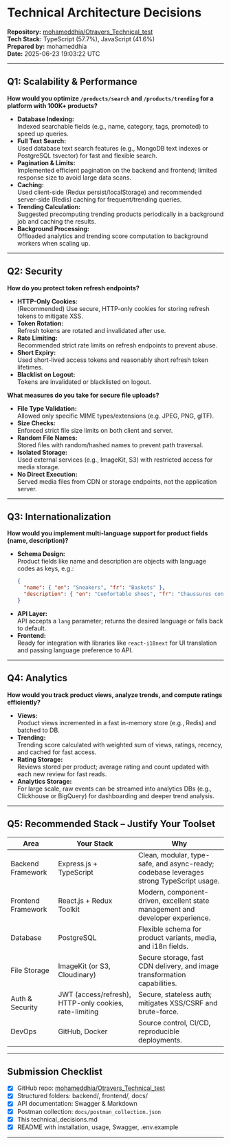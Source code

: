 # Technical Architecture Decisions

**Repository:** [mohameddhia/Otravers_Technical_test](https://github.com/mohameddhia/Otravers_Technical_test)  
**Tech Stack:** TypeScript (57.7%), JavaScript (41.6%)  
**Prepared by:** mohameddhia  
**Date:** 2025-06-23 19:03:22 UTC

---

## Q1: Scalability & Performance

**How would you optimize `/products/search` and `/products/trending` for a platform with 100K+ products?**

- **Database Indexing:**  
  Indexed searchable fields (e.g., name, category, tags, promoted) to speed up queries.
- **Full Text Search:**  
  Used database text search features (e.g., MongoDB text indexes or PostgreSQL tsvector) for fast and flexible search.
- **Pagination & Limits:**  
  Implemented efficient pagination on the backend and frontend; limited response size to avoid large data scans.
- **Caching:**  
  Used client-side (Redux persist/localStorage) and recommended server-side (Redis) caching for frequent/trending queries.
- **Trending Calculation:**  
  Suggested precomputing trending products periodically in a background job and caching the results.
- **Background Processing:**  
  Offloaded analytics and trending score computation to background workers when scaling up.

---

## Q2: Security

**How do you protect token refresh endpoints?**

- **HTTP-Only Cookies:**  
  (Recommended) Use secure, HTTP-only cookies for storing refresh tokens to mitigate XSS.
- **Token Rotation:**  
  Refresh tokens are rotated and invalidated after use.
- **Rate Limiting:**  
  Recommended strict rate limits on refresh endpoints to prevent abuse.
- **Short Expiry:**  
  Used short-lived access tokens and reasonably short refresh token lifetimes.
- **Blacklist on Logout:**  
  Tokens are invalidated or blacklisted on logout.

**What measures do you take for secure file uploads?**

- **File Type Validation:**  
  Allowed only specific MIME types/extensions (e.g. JPEG, PNG, glTF).
- **Size Checks:**  
  Enforced strict file size limits on both client and server.
- **Random File Names:**  
  Stored files with random/hashed names to prevent path traversal.
- **Isolated Storage:**  
  Used external services (e.g., ImageKit, S3) with restricted access for media storage.
- **No Direct Execution:**  
  Served media files from CDN or storage endpoints, not the application server.

---

## Q3: Internationalization

**How would you implement multi-language support for product fields (name, description)?**

- **Schema Design:**  
  Product fields like name and description are objects with language codes as keys, e.g.:
  ```json
  {
    "name": { "en": "Sneakers", "fr": "Baskets" },
    "description": { "en": "Comfortable shoes", "fr": "Chaussures confortables" }
  }
  ```
- **API Layer:**  
  API accepts a `lang` parameter; returns the desired language or falls back to default.
- **Frontend:**  
  Ready for integration with libraries like `react-i18next` for UI translation and passing language preference to API.

---

## Q4: Analytics

**How would you track product views, analyze trends, and compute ratings efficiently?**

- **Views:**  
  Product views incremented in a fast in-memory store (e.g., Redis) and batched to DB.
- **Trending:**  
  Trending score calculated with weighted sum of views, ratings, recency, and cached for fast access.
- **Rating Storage:**  
  Reviews stored per product; average rating and count updated with each new review for fast reads.
- **Analytics Storage:**  
  For large scale, raw events can be streamed into analytics DBs (e.g., Clickhouse or BigQuery) for dashboarding and deeper trend analysis.

---

## Q5: Recommended Stack – Justify Your Toolset

| Area               | Your Stack                    | Why                                                                                      |
|--------------------|------------------------------|------------------------------------------------------------------------------------------|
| Backend Framework  | Express.js + TypeScript      | Clean, modular, type-safe, and async-ready; codebase leverages strong TypeScript usage.  |
| Frontend Framework | React.js + Redux Toolkit     | Modern, component-driven, excellent state management and developer experience.           |
| Database           | PostgreSQL                      | Flexible schema for product variants, media, and i18n fields.                            |
| File Storage       | ImageKit (or S3, Cloudinary) | Secure storage, fast CDN delivery, and image transformation capabilities.                |
| Auth & Security    | JWT (access/refresh), HTTP-only cookies, rate-limiting | Secure, stateless auth; mitigates XSS/CSRF and brute-force.        |
| DevOps             | GitHub, Docker               | Source control, CI/CD, reproducible deployments.                                         |

---

## Submission Checklist

- [x] GitHub repo: [mohameddhia/Otravers_Technical_test](https://github.com/mohameddhia/Otravers_Technical_test)
- [x] Structured folders: backend/, frontend/, docs/
- [x] API documentation: Swagger & Markdown
- [x] Postman collection: `docs/postman_collection.json`
- [x] This technical_decisions.md
- [x] README with installation, usage, Swagger, .env.example

---